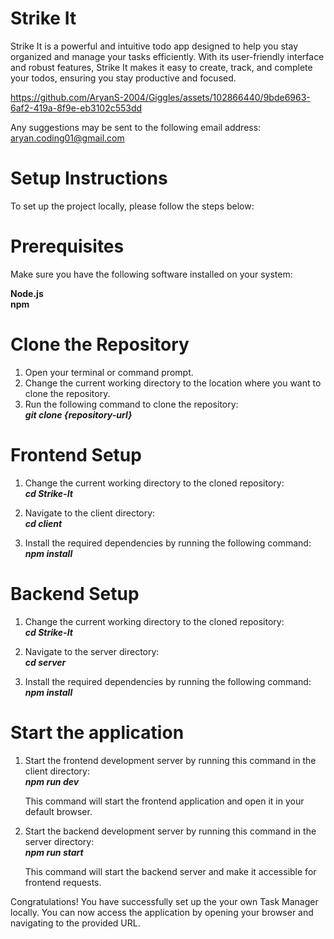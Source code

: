 # Strike It

Strike It is a powerful and intuitive todo app designed to help you stay organized and manage your tasks efficiently. With its user-friendly interface and robust features, Strike It makes it easy to create, track, and complete your todos, ensuring you stay productive and focused.


https://github.com/AryanS-2004/Giggles/assets/102866440/9bde6963-6af2-419a-8f9e-eb3102c553dd



Any suggestions may be sent to the following email address: aryan.coding01@gmail.com


# Setup Instructions

To set up the project locally, please follow the steps below:

# Prerequisites
Make sure you have the following software installed on your system:

**Node.js**   
**npm**

# Clone the Repository
1. Open your terminal or command prompt.
2. Change the current working directory to the location where you want to clone the repository.
3. Run the following command to clone the repository:  
   ***git clone {repository-url}***



# Frontend Setup
1. Change the current working directory to the cloned repository:  
   ***cd Strike-It***


2. Navigate to the client directory:  
   ***cd client***


3. Install the required dependencies by running the following command:  
   ***npm install***


# Backend Setup
1. Change the current working directory to the cloned repository:  
   ***cd Strike-It***  


2. Navigate to the server directory:  
   ***cd server***


3. Install the required dependencies by running the following command:  
   ***npm install***


# Start the application
1. Start the frontend development server by running this command in the client directory:  
   ***npm run dev***

   This command will start the frontend application and open it in your default browser.

2. Start the backend development server  by running this command in the server directory:  
   ***npm run start***

   This command will start the backend server and make it accessible for frontend requests.

Congratulations! You have successfully set up the your own Task Manager locally. You can now access the application by opening your browser and navigating to the provided URL.
